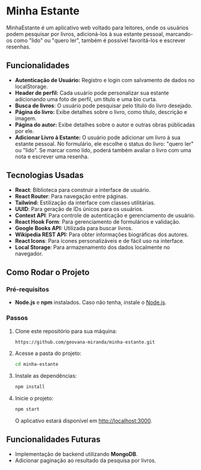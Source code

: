 # Minha Estante

MinhaEstante é um aplicativo web voltado para leitores, onde os usuários podem pesquisar por livros, adicioná-los à sua estante pessoal, marcando-os como "lido" ou "quero ler", também é possível favoritá-los e escrever resenhas. 

## Funcionalidades

- **Autenticação de Usuário:** Registro e login com salvamento de dados no localStorage.
- **Header de perfil:** Cada usuário pode personalizar sua estante adicionando uma foto de perfil, um título e uma bio curta.
- **Busca de livros**: O usuário pode pesquisar pelo título do livro desejado.
- **Página do livro:** Exibe detalhes sobre o livro, como título, descrição e imagem.
- **Página do autor:** Exibe detalhes sobre o autor e outras obras públicadas por ele.
- **Adicionar Livro à Estante:** O usuário pode adicionar um livro à sua estante pessoal. No formulário, ele escolhe o status do livro: "quero ler" ou "lido". Se marcar como lido, poderá também avaliar o livro com uma nota e escrever uma resenha.

## Tecnologias Usadas

- **React**: Biblioteca para construir a interface de usuário.
- **React Router**: Para navegação entre páginas.
- **Tailwind:** Estilização da interface com classes utilitárias.
- **UUID**: Para geração de IDs únicos para os usuários.
- **Context API**: Para controle de autenticação e gerenciamento de usuário.
- **React Hook Form**: Para gerenciamento de formulários e validação.
- **Google Books API:** Utilizada para buscar livros.
- **Wikipedia REST API:** Para obter informações biográficas dos autores.
- **React Icons**: Para ícones personalizáveis e de fácil uso na interface.
- **Local Storage**: Para armazenamento dos dados localmente no navegador.


## Como Rodar o Projeto

### Pré-requisitos

- **Node.js** e **npm** instalados. Caso não tenha, instale o [Node.js](https://nodejs.org/).

### Passos

1. Clone este repositório para sua máquina:

    ```bash
    https://github.com/geovana-miranda/minha-estante.git
    ```

2. Acesse a pasta do projeto:

    ```bash
    cd minha-estante
    ```

3. Instale as dependências:

    ```bash
    npm install
    ```

4. Inicie o projeto:

    ```bash
    npm start
    ```

    O aplicativo estará disponível em [http://localhost:3000](http://localhost:3000).


## Funcionalidades Futuras

- Implementação de backend utilizando **MongoDB**.
- Adicionar paginação ao resultado da pesquisa por livros.
